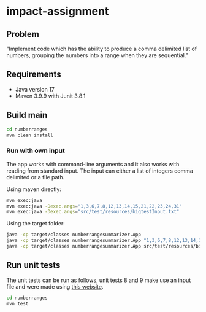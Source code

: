 # impact-assignment

## Problem

"Implement code which has the ability to produce a comma delimited list of numbers, grouping the numbers into a range when they are sequential." 

## Requirements
- Java version 17
- Maven 3.9.9 with Junit 3.8.1

## Build main

```bash
cd numberranges
mvn clean install
```

### Run with own input

The app works with command-line arguments and it also works with reading from standard input. The input can either a list of integers comma delimited or a file path.


Using maven directly:

```bash
mvn exec:java 
mvn exec:java -Dexec.args="1,3,6,7,8,12,13,14,15,21,22,23,24,31"
mvn exec:java -Dexec.args="src/test/resources/bigtestInput.txt"
```

Using the target folder:
```bash
java -cp target/classes numberrangesummarizer.App
java -cp target/classes numberrangesummarizer.App "1,3,6,7,8,12,13,14,15,21,22,23,24,31"
java -cp target/classes numberrangesummarizer.App src/test/resources/bigtestInput.txt
```

## Run unit tests

The unit tests can be run as follows, unit tests 8 and 9 make use an input file and were made using [this website](https://texttools.org/random-number-generator). 

```bash
cd numberranges
mvn test
```